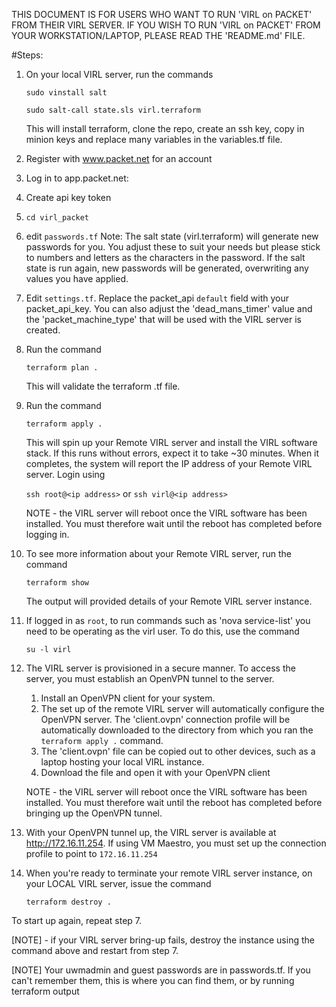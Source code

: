 THIS DOCUMENT IS FOR USERS WHO WANT TO RUN 'VIRL on PACKET' FROM THEIR VIRL SERVER. IF YOU WISH TO RUN 'VIRL on PACKET' FROM YOUR WORKSTATION/LAPTOP, PLEASE READ THE 'README.md' FILE.

#Steps:

1. On your local VIRL server, run the commands

   `sudo vinstall salt`
   
   `sudo salt-call state.sls virl.terraform`
   
   This will install terraform, clone the repo, create an ssh key, copy in minion keys and replace many variables in the variables.tf file.
   
2. Register with www.packet.net for an account

3. Log in to app.packet.net:
  3. Create api key token

4. `cd virl_packet`

5. edit `passwords.tf` Note: The salt state (virl.terraform) will generate new passwords for you. You adjust these to suit your needs but please stick to numbers and letters as the characters in the password. If the salt state is run again, new passwords will be generated, overwriting any values you have applied. 

6. Edit `settings.tf`. Replace the packet_api `default` field with your packet_api_key. You can also adjust the 'dead_mans_timer' value and the 'packet_machine_type' that will be used with the VIRL server is created.

7. Run the command 

   `terraform plan .`
   
   This will validate the terraform .tf file.
   
8. Run the command 

   `terraform apply .`     
   
   This will spin up your Remote VIRL server and install the VIRL software stack. If this runs without errors, expect it to take ~30 minutes. When it completes, the system will report the IP address of your Remote VIRL server. Login using
   
    `ssh root@<ip address>` or `ssh virl@<ip address>`
    
    NOTE - the VIRL server will reboot once the VIRL software has been installed. You must therefore wait until the reboot has completed before logging in.

9. To see more information about your Remote VIRL server, run the command 

   `terraform show` 
   
   The output will provided details of your Remote VIRL server instance.


10. If logged in as `root`, to run commands such as 'nova service-list' you need to be operating as the virl user. To do this, use the command
 
    `su -l virl`

11. The VIRL server is provisioned in a secure manner. To access the server, you must establish an OpenVPN tunnel to the server.
    1. Install an OpenVPN client for your system.
    2. The set up of the remote VIRL server will automatically configure the OpenVPN server. The 'client.ovpn' connection profile will be automatically downloaded to the directory from which you ran the `terraform apply .` command. 
    3. The 'client.ovpn' file can be copied out to other devices, such as a laptop hosting your local VIRL instance.
    4. Download the file and open it with your OpenVPN client
   
    NOTE - the VIRL server will reboot once the VIRL software has been installed. You must therefore wait until the reboot has completed before bringing up the OpenVPN tunnel.
    
12. With your OpenVPN tunnel up, the VIRL server is available at http://172.16.11.254.
    If using VM Maestro, you must set up the connection profile to point to `172.16.11.254`

13. When you're ready to terminate your remote VIRL server instance, on your LOCAL VIRL server, issue the command 
 
    `terraform destroy .`

To start up again, repeat step 7.

[NOTE] - if your VIRL server bring-up fails, destroy the instance using the command above and restart from step 7.

[NOTE] Your uwmadmin and guest passwords are in passwords.tf. If you can't remember them, this is where you can find them, or by running terraform output
 
